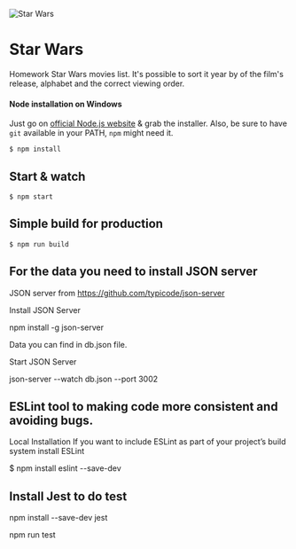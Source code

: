 ![Star Wars](https://upload.wikimedia.org/wikipedia/commons/thumb/6/6c/Star_Wars_Logo.svg/1280px-Star_Wars_Logo.svg.png)

# Star Wars
Homework Star Wars movies list. It's possible to sort it year by of the film's release, alphabet and the correct viewing order.

#### Node installation on Windows

Just go on [official Node.js website](http://nodejs.org/) & grab the installer.
Also, be sure to have `git` available in your PATH, `npm` might need it.

    $ npm install

## Start & watch

    $ npm start

## Simple build for production

    $ npm run build

## For the data you need to install JSON server

JSON server from https://github.com/typicode/json-server

Install JSON Server

npm install -g json-server

Data you can find in db.json file.

Start JSON Server

json-server --watch db.json --port 3002

## ESLint tool to making code more consistent and avoiding bugs.

Local Installation 
If you want to include ESLint as part of your project’s build system install ESLint

$ npm install eslint --save-dev

## Install Jest to do test

npm install --save-dev jest

npm run test

